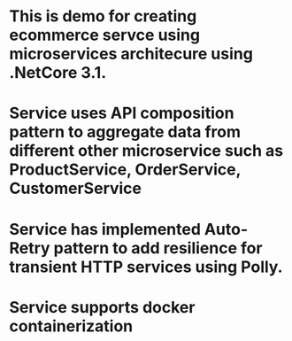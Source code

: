 # This is demo for creating ecommerce servce using microservices architecure using .NetCore 3.1. 
# Service uses API composition pattern to aggregate data from different other microservice such as ProductService, OrderService, CustomerService
# Service has implemented Auto-Retry pattern to add resilience for transient HTTP services using Polly.
# Service supports docker containerization
